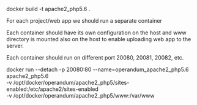
docker build -t apache2_php5.6 . 

For each project/web app we should run a separate container

Each container should have its own configuration on the host and www directory is mounted also on the host to enable uploading web app to the server.

Each container should run on different port 20080, 20081, 20082, etc.

docker run --detach -p 20080:80 --name=operandum_apache2_php5.6 apache2_php5.6 \
  -v /opt/docker/operandum/apache2_php5/sites-enabled:/etc/apache2/sites-enabled \
  -v /opt/docker/operandum/apache2_php5/www:/var/www

